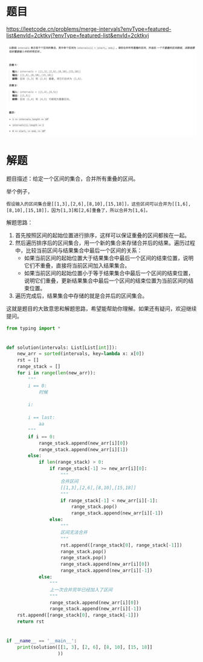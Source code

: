 # 题目

https://leetcode.cn/problems/merge-intervals?envType=featured-list&envId=2cktkvj?envType=featured-list&envId=2cktkvj

![](attachments/Pasted%20image%2020240305132343.png)

# 解题

题目描述：给定一个区间的集合，合并所有重叠的区间。

举个例子，
```
假设输入的区间集合是[[1,3],[2,6],[8,10],[15,18]]，这些区间可以合并为[[1,6],[8,10],[15,18]]，因为[1,3]和[2,6]重叠了，所以合并为[1,6]。
```


解题思路：
1. 首先按照区间的起始位置进行排序，这样可以保证重叠的区间都挨在一起。
2. 然后遍历排序后的区间集合，用一个新的集合来存储合并后的结果。遍历过程中，比较当前区间与结果集合中最后一个区间的关系：
   - 如果当前区间的起始位置大于结果集合中最后一个区间的结束位置，说明它们不重叠，直接将当前区间加入结果集合。
   - 如果当前区间的起始位置小于等于结果集合中最后一个区间的结束位置，说明它们重叠，更新结果集合中最后一个区间的结束位置为当前区间的结束位置。
3. 遍历完成后，结果集合中存储的就是合并后的区间集合。

这就是题目的大致意思和解题思路，希望能帮助你理解。如果还有疑问，欢迎继续提问。


```python
from typing import *


def solution(intervals: List[List[int]]):
    new_arr = sorted(intervals, key=lambda x: x[0])
    rst = []
    range_stack = []
    for i in range(len(new_arr)):
        """
        i == 0:
            时候
            
        i:
            
        i == last:
            aa
        """
        if i == 0:
            range_stack.append(new_arr[i][0])
            range_stack.append(new_arr[i][1])
        else:
            if len(range_stack) > 0:
                if range_stack[-1] >= new_arr[i][0]:
                    """
                    合并区间
                    [[1,3],[2,6],[8,10],[15,18]]
                    """
                    if range_stack[-1] < new_arr[i][-1]:
                        range_stack.pop()
                        range_stack.append(new_arr[i][-1])
                else:
                    """
                    区间无法合并
                    """
                    rst.append([range_stack[0], range_stack[-1]])
                    range_stack.pop()
                    range_stack.pop()
                    range_stack.append(new_arr[i][0])
                    range_stack.append(new_arr[i][-1])
            else:
                """
                上一次合并完毕已经加入了区间
                """
                range_stack.append(new_arr[i][0])
                range_stack.append(new_arr[i][-1])
    rst.append([range_stack[0], range_stack[-1]])
    return rst


if __name__ == '__main__':
    print(solution([[1, 3], [2, 6], [8, 10], [15, 18]]
                   ))

```